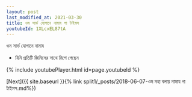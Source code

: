 ```yaml
---
layout: post
last_modified_at: 2021-03-30
title: ওম সার্ভ যোগানে নামায গা টাইমস
youtubeId: 1XLcxEL87tA
---
```

 
 
 ওম সার্ভ যোগানে নামায  
 
 -  যিনি প্রতিটি জিনিসের সাথে মিশে গেছেন 
 
  
 
  
 
 
 
 
 
 


{% include youtubePlayer.html id=page.youtubeId %}
 
[Next]({{ site.baseurl }}{% link  split1/_posts/2018-06-07-ওম মহা বলায় নামায গা টাইমস.md%})
 
